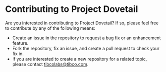# Contributing to Project Dovetail

Are you interested in contributing to Project Dovetail? If so, please feel free to contribute by any of the following means:

- Create an issue in the repository to request a bug fix or an enhancement feature.
- Fork the repository, fix an issue, and create a pull request to check your fix in.
- If you are interested to create a new repository for a related topic, please contact tibcolabs@tibco.com.

